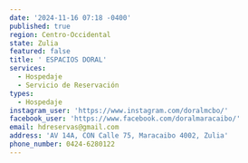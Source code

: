 ```yaml
---
date: '2024-11-16 07:18 -0400'
published: true
region: Centro-Occidental
state: Zulia
featured: false
title: ' ESPACIOS DORAL'
services:
  - Hospedaje
  - Servicio de Reservación
types:
  - Hospedaje
instagram_user: 'https://www.instagram.com/doralmcbo/'
facebook_user: 'https://www.facebook.com/doralmaracaibo/'
email: hdreservas@gmail.com
address: 'AV 14A, CON Calle 75, Maracaibo 4002, Zulia'
phone_number: 0424-6280122
---
```

